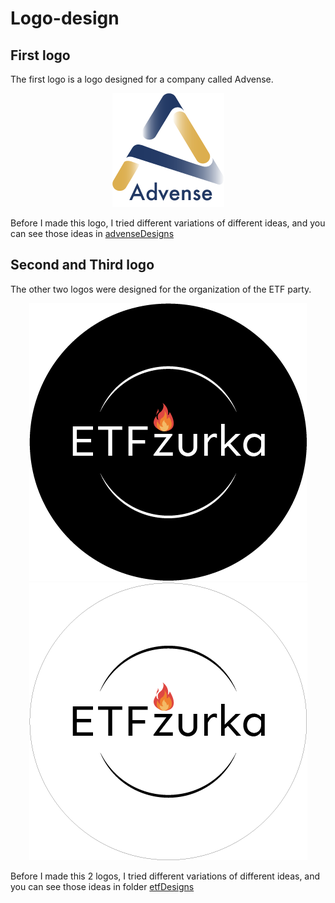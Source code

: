 # Logo-design

## First logo
The first logo is a logo designed for a company called Advense.

<p align="center">
  <img src="./AdvenseLogo/formats/PNG/firstPNG.png">
</p>

Before I made this logo, I tried different variations of different ideas, and you can see those ideas in [advenseDesigns](./AdvenseLogo/otherDesigns/secondExample.png)

## Second and Third logo
The other two logos were designed for the organization of the ETF party.

<p align="center">
  <img src="./etfZurkaLogo/formats/PNG/blackPNG.png">

  <img src="./etfZurkaLogo/formats/PNG/whitePNG.png">
</p>

Before I made this 2 logos, I tried different variations of different ideas, and you can see those ideas in folder [etfDesigns](./etfZurkaLogo/otherDesigns)
